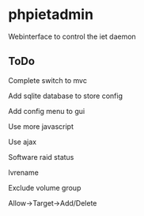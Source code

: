 # phpietadmin
Webinterface to control the iet daemon

## ToDo
Complete switch to mvc

Add sqlite database to store config

Add config menu to gui

Use more javascript

Use ajax

Software raid status

lvrename

Exclude volume group

Allow->Target->Add/Delete

